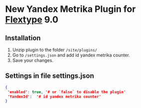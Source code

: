 # New Yandex Metrika Plugin for [Flextype](http://flextype.org/) 9.0

## Installation
1. Unzip plugin to the folder `/site/plugins/`
2. Go to `/settings.json` and add id yandex metrika counter.
3. Save your changes.


## Settings in file settings.json

```json
{
 'enabled': true, '# or `false` to disable the plugin'
 'YandexId':  '# id yandex metrika counter'
}
```